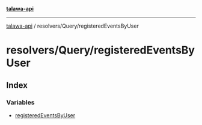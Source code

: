 [**talawa-api**](../../../README.md)

***

[talawa-api](../../../modules.md) / resolvers/Query/registeredEventsByUser

# resolvers/Query/registeredEventsByUser

## Index

### Variables

- [registeredEventsByUser](variables/registeredEventsByUser.md)
